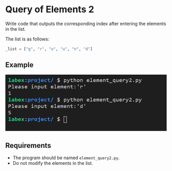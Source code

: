 # Query of Elements 2

Write code that outputs the corresponding index after entering the elements in the list.

The list is as follows:

```python
_list = ["g", "r", "o", "u", "n", "d"]
```

## Example

![](./assets/challenge-list-operations-2-1.png)

## Requirements

- The program should be named `element_query2.py`.
- Do not modify the elements in the list.
